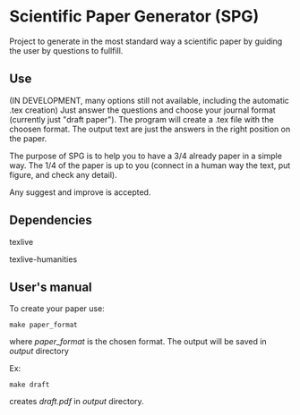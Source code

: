 # Scientific Paper Generator (SPG)
Project to generate in the most standard way a scientific paper by guiding the user by questions to fullfill. 

Use
---

(IN DEVELOPMENT, many options still not available, including the automatic .tex creation)
Just answer the questions and choose your journal format (currently just "draft paper"). The program will create a .tex file with the choosen format. The output text are just the answers in the right position on the paper.

The purpose of SPG is to help you to have a 3/4 already paper in a simple way. The 1/4 of the paper is up to you (connect in a human way the text, put figure, and check any detail).

Any suggest and improve is accepted.


Dependencies
------------
texlive

texlive-humanities


User's manual
-------------
To create your paper use:

`make paper_format`

where _paper_format_ is the chosen format. The output will be saved
in _output_ directory

Ex:

`make draft` 

creates _draft.pdf_ in _output_ directory.
